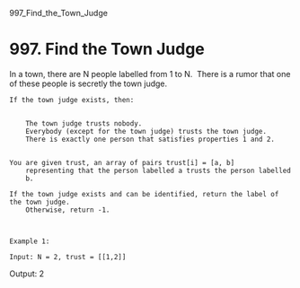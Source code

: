 997_Find_the_Town_Judge
# 997. Find the Town Judge

In a town, there are N people labelled from 1 to
        N.  There is a rumor that one of these people is secretly the town judge.
    

    If the town judge exists, then:

    
        The town judge trusts nobody.
        Everybody (except for the town judge) trusts the town judge.
        There is exactly one person that satisfies properties 1 and 2.
    

    You are given trust, an array of pairs trust[i] = [a, b]
        representing that the person labelled a trusts the person labelled
        b.

    If the town judge exists and can be identified, return the label of the town judge. 
        Otherwise, return -1.

     

    Example 1:

    Input: N = 2, trust = [[1,2]]
Output: 2